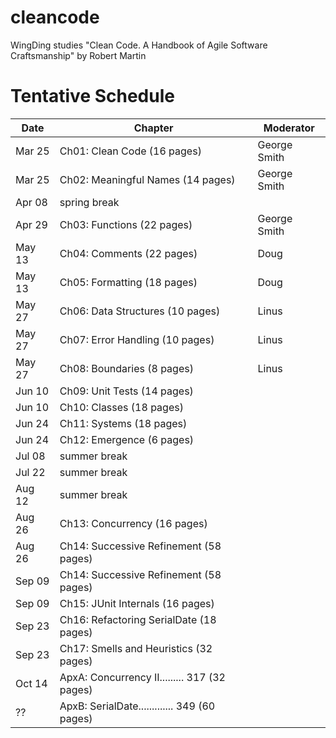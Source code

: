# cleancode
WingDing studies "Clean Code.  A Handbook of Agile Software Craftsmanship" by Robert Martin

# Tentative Schedule 

| Date | Chapter | Moderator |
|------|---------|-----------|
|Mar 25|Ch01: Clean Code (16 pages)|George Smith|
|Mar 25|Ch02: Meaningful Names (14 pages)|George Smith|
|Apr 08|spring break||
|Apr 29|Ch03: Functions (22 pages)|George Smith|
|May 13|Ch04: Comments (22 pages)|Doug|
|May 13|Ch05: Formatting (18 pages)|Doug|
|May 27|Ch06: Data Structures (10 pages)|Linus|
|May 27|Ch07: Error Handling (10 pages)|Linus|
|May 27|Ch08: Boundaries (8 pages)|Linus|
|Jun 10|Ch09: Unit Tests (14 pages)|
|Jun 10|Ch10: Classes (18 pages)|
|Jun 24|Ch11: Systems (18 pages)|
|Jun 24|Ch12: Emergence (6 pages)|
|Jul 08|summer break|
|Jul 22|summer break|
|Aug 12|summer break|
|Aug 26|Ch13: Concurrency (16 pages)|
|Aug 26|Ch14: Successive Refinement (58 pages)|
|Sep 09|Ch14: Successive Refinement (58 pages)|
|Sep 09|Ch15: JUnit Internals (16 pages)|
|Sep 23|Ch16: Refactoring SerialDate (18 pages)|
|Sep 23|Ch17: Smells and Heuristics (32 pages)|
|Oct 14|ApxA:  Concurrency II......... 317 (32 pages)|
|??|ApxB:  SerialDate............. 349 (60 pages)|

